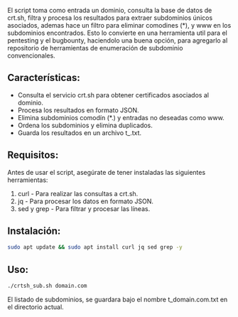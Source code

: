 
El script toma como entrada un dominio, consulta la base de datos de crt.sh, filtra y procesa los resultados para extraer subdominios únicos asociados, 
ademas hace un filtro para eliminar comodines (*), y www en los subdominios encontrados. 
Esto lo convierte en una herramienta util para el pentesting y el bugbounty, haciendolo una buena opción, para agregarlo al repositorio de herramientas de enumeración de subdominio convencionales.

## Características:
- Consulta el servicio crt.sh para obtener certificados asociados al dominio.
- Procesa los resultados en formato JSON.
- Elimina subdominios comodín (*.) y entradas no deseadas como www.
- Ordena los subdominios y elimina duplicados.
- Guarda los resultados en un archivo t_<DOMINIO>.txt.

## Requisitos:
Antes de usar el script, asegúrate de tener instaladas las siguientes herramientas:

1. curl - Para realizar las consultas a crt.sh.
2. jq - Para procesar los datos en formato JSON.
3. sed y grep - Para filtrar y procesar las líneas.

## Instalación:
```bash
sudo apt update && sudo apt install curl jq sed grep -y
```

## Uso:
```bash
./crtsh_sub.sh domain.com
```

El listado de subdominios, se guardara bajo el nombre t_domain.com.txt en el directorio actual.

